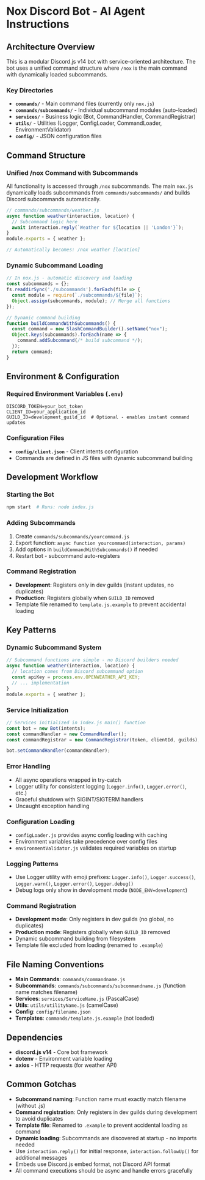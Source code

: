 # Nox Discord Bot - AI Agent Instructions

## Architecture Overview

This is a modular Discord.js v14 bot with service-oriented architecture. The bot uses a unified command structure where `/nox` is the main command with dynamically loaded subcommands.

### Key Directories

- **`commands/`** - Main command files (currently only `nox.js`)
- **`commands/subcommands/`** - Individual subcommand modules (auto-loaded)
- **`services/`** - Business logic (Bot, CommandHandler, CommandRegistrar)
- **`utils/`** - Utilities (Logger, ConfigLoader, CommandLoader, EnvironmentValidator)
- **`config/`** - JSON configuration files

## Command Structure

### Unified /nox Command with Subcommands

All functionality is accessed through `/nox` subcommands. The main `nox.js` dynamically loads subcommands from `commands/subcommands/` and builds Discord subcommands automatically.

```javascript
// commands/subcommands/weather.js
async function weather(interaction, location) {
  // Subcommand logic here
  await interaction.reply(`Weather for ${location || 'London'}`);
}
module.exports = { weather };

// Automatically becomes: /nox weather [location]
```

### Dynamic Subcommand Loading

```javascript
// In nox.js - automatic discovery and loading
const subcommands = {};
fs.readdirSync('./subcommands').forEach(file => {
  const module = require(`./subcommands/${file}`);
  Object.assign(subcommands, module); // Merge all functions
});

// Dynamic command building
function buildCommandWithSubcommands() {
  const command = new SlashCommandBuilder().setName("nox");
  Object.keys(subcommands).forEach(name => {
    command.addSubcommand(/* build subcommand */);
  });
  return command;
}
```

## Environment & Configuration

### Required Environment Variables (`.env`)

```env
DISCORD_TOKEN=your_bot_token
CLIENT_ID=your_application_id
GUILD_ID=development_guild_id  # Optional - enables instant command updates
```

### Configuration Files

- **`config/client.json`** - Client intents configuration
- Commands are defined in JS files with dynamic subcommand building

## Development Workflow

### Starting the Bot

```bash
npm start  # Runs: node index.js
```

### Adding Subcommands

1. Create `commands/subcommands/yourcommand.js`
2. Export function: `async function yourcommand(interaction, params)`
3. Add options in `buildCommandWithSubcommands()` if needed
4. Restart bot - subcommand auto-registers

### Command Registration

- **Development**: Registers only in dev guilds (instant updates, no duplicates)
- **Production**: Registers globally when `GUILD_ID` removed
- Template file renamed to `template.js.example` to prevent accidental loading

## Key Patterns

### Dynamic Subcommand System

```javascript
// Subcommand functions are simple - no Discord builders needed
async function weather(interaction, location) {
  // location comes from Discord subcommand option
  const apiKey = process.env.OPENWEATHER_API_KEY;
  // ... implementation
}
module.exports = { weather };
```

### Service Initialization

```javascript
// Services initialized in index.js main() function
const bot = new Bot(intents);
const commandHandler = new CommandHandler();
const commandRegistrar = new CommandRegistrar(token, clientId, guilds);

bot.setCommandHandler(commandHandler);
```

### Error Handling

- All async operations wrapped in try-catch
- Logger utility for consistent logging (`Logger.info()`, `Logger.error()`, etc.)
- Graceful shutdown with SIGINT/SIGTERM handlers
- Uncaught exception handling

### Configuration Loading

- `configLoader.js` provides async config loading with caching
- Environment variables take precedence over config files
- `environmentValidator.js` validates required variables on startup

### Logging Patterns

- Use Logger utility with emoji prefixes: `Logger.info()`, `Logger.success()`, `Logger.warn()`, `Logger.error()`, `Logger.debug()`
- Debug logs only show in development mode (`NODE_ENV=development`)

### Command Registration

- **Development mode**: Only registers in dev guilds (no global, no duplicates)
- **Production mode**: Registers globally when `GUILD_ID` removed
- Dynamic subcommand building from filesystem
- Template file excluded from loading (renamed to `.example`)

## File Naming Conventions

- **Main Commands**: `commands/commandname.js`
- **Subcommands**: `commands/subcommands/subcommandname.js` (function name matches filename)
- **Services**: `services/ServiceName.js` (PascalCase)
- **Utils**: `utils/utilityName.js` (camelCase)
- **Config**: `config/filename.json`
- **Templates**: `commands/template.js.example` (not loaded)

## Dependencies

- **discord.js v14** - Core bot framework
- **dotenv** - Environment variable loading
- **axios** - HTTP requests (for weather API)

## Common Gotchas

- **Subcommand naming**: Function name must exactly match filename (without .js)
- **Command registration**: Only registers in dev guilds during development to avoid duplicates
- **Template file**: Renamed to `.example` to prevent accidental loading as command
- **Dynamic loading**: Subcommands are discovered at startup - no imports needed
- Use `interaction.reply()` for initial response, `interaction.followUp()` for additional messages
- Embeds use Discord.js embed format, not Discord API format
- All command executions should be async and handle errors gracefully
